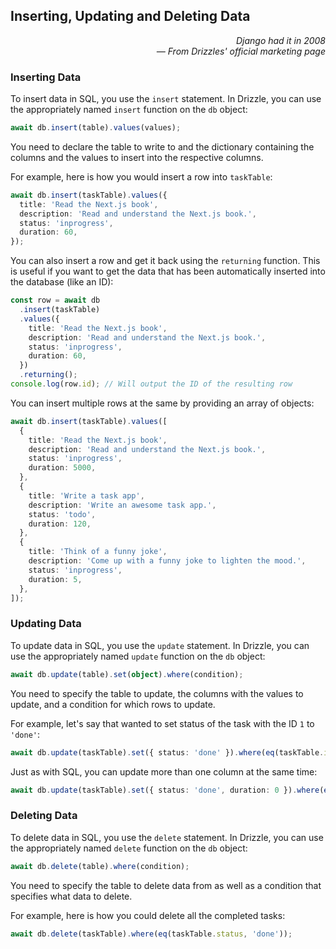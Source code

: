 ## Inserting, Updating and Deleting Data

<div style="text-align: right"> <i> Django had it in 2008 <br> — From Drizzles' official marketing page </i> </div>

### Inserting Data

To insert data in SQL, you use the `insert` statement.
In Drizzle, you can use the appropriately named `insert` function on the `db` object:

```ts
await db.insert(table).values(values);
```

You need to declare the table to write to and the dictionary containing the columns and the values to insert into the respective columns.

For example, here is how you would insert a row into `taskTable`:

```ts
await db.insert(taskTable).values({
  title: 'Read the Next.js book',
  description: 'Read and understand the Next.js book.',
  status: 'inprogress',
  duration: 60,
});
```

You can also insert a row and get it back using the `returning` function.
This is useful if you want to get the data that has been automatically inserted into the database (like an ID):

```ts
const row = await db
  .insert(taskTable)
  .values({
    title: 'Read the Next.js book',
    description: 'Read and understand the Next.js book.',
    status: 'inprogress',
    duration: 60,
  })
  .returning();
console.log(row.id); // Will output the ID of the resulting row
```

You can insert multiple rows at the same by providing an array of objects:

```ts
await db.insert(taskTable).values([
  {
    title: 'Read the Next.js book',
    description: 'Read and understand the Next.js book.',
    status: 'inprogress',
    duration: 5000,
  },
  {
    title: 'Write a task app',
    description: 'Write an awesome task app.',
    status: 'todo',
    duration: 120,
  },
  {
    title: 'Think of a funny joke',
    description: 'Come up with a funny joke to lighten the mood.',
    status: 'inprogress',
    duration: 5,
  },
]);
```

### Updating Data

To update data in SQL, you use the `update` statement.
In Drizzle, you can use the appropriately named `update` function on the `db` object:

```ts
await db.update(table).set(object).where(condition);
```

You need to specify the table to update, the columns with the values to update, and a condition for which rows to update.

For example, let's say that wanted to set status of the task with the ID `1` to `'done'`:

```ts
await db.update(taskTable).set({ status: 'done' }).where(eq(taskTable.id, 1));
```

Just as with SQL, you can update more than one column at the same time:

```ts
await db.update(taskTable).set({ status: 'done', duration: 0 }).where(eq(taskTable.id, 1));
```

### Deleting Data

To delete data in SQL, you use the `delete` statement.
In Drizzle, you can use the appropriately named `delete` function on the `db` object:

```ts
await db.delete(table).where(condition);
```

You need to specify the table to delete data from as well as a condition that specifies what data to delete.

For example, here is how you could delete all the completed tasks:

```ts
await db.delete(taskTable).where(eq(taskTable.status, 'done'));
```
